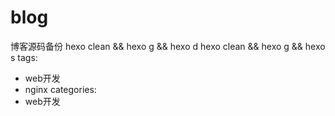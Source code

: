 # blog
博客源码备份
hexo clean && hexo g && hexo d
hexo clean && hexo g && hexo s
tags:
  - web开发
  - nginx
categories:
  - web开发
